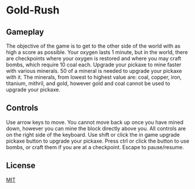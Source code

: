 # Gold-Rush
## Gameplay

The objective of the game is to get to the other side of the world with as high a score as possible. Your oxygen lasts 1 minute, but in the world, there are checkpoints where your oxygen is restored and where you may craft bombs, which require 10 coal each. Upgrade your pickaxe to mine faster with various minerals. 50 of a mineral is needed to upgrade your pickaxe with it. The minerals, from lowest to highest value are: coal, copper, iron, titanium, mithril, and gold, however gold and coal cannot be used to upgrade your pickaxe.

## Controls

Use arrow keys to move. You cannot move back up once you have mined down, however you can mine the block directly above you. All controls are on the right side of the keyboard. Use shift or click the in game upgrade pickaxe button to upgrade your pickaxe. Press ctrl or click the button to use bombs, or craft them if you are at a checkpoint. Escape to pause/resume.

## License

[MIT](https://choosealicense.com/licenses/mit/)
